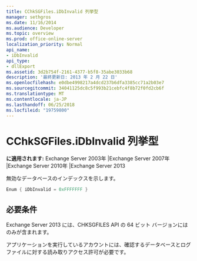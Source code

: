 ```yaml
---
title: CChkSGFiles.iDbInvalid 列挙型
manager: sethgros
ms.date: 11/16/2014
ms.audience: Developer
ms.topic: overview
ms.prod: office-online-server
localization_priority: Normal
api_name:
- iDbInvalid
api_type:
- dllExport
ms.assetid: 3d2b754f-2161-4377-b5f8-35abe3033b68
description: '最終更新日: 2013 年 2 月 22 日'
ms.openlocfilehash: e0dbe4998217a4dcd237b6dfa3385cc71a2b03e7
ms.sourcegitcommit: 34041125dc8c5f993b21cebfc4f8b72f0fd2cb6f
ms.translationtype: MT
ms.contentlocale: ja-JP
ms.lasthandoff: 06/25/2018
ms.locfileid: "19759800"
---
```

# <a name="cchksgfilesidbinvalid-enumeration"></a>CChkSGFiles.iDbInvalid 列挙型

**に適用されます:** Exchange Server 2003年 |Exchange Server 2007年 |Exchange Server 2010年 |Exchange Server 2013
  
無効なデータベースのインデックスを示します。
  
```cs
Enum { iDbInvalid = 0xFFFFFFF }

```

## <a name="requirements"></a>必要条件

Exchange Server 2013 には、CHKSGFILES API の 64 ビット バージョンにはのみが含まれます。
  
アプリケーションを実行しているアカウントには、確認するデータベースとログ ファイルに対する読み取りアクセス許可が必要です。
  

